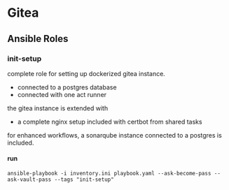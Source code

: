 # Gitea

## Ansible Roles

### init-setup

complete role for setting up dockerized gitea instance.

- connected to a postgres database
- connected with one act runner

the gitea instance is extended with
- a complete nginx setup included with certbot from shared tasks

for enhanced workflows, a sonarqube instance connected to a postgres is included.

#### run

```
ansible-playbook -i inventory.ini playbook.yaml --ask-become-pass --ask-vault-pass --tags "init-setup"
```

